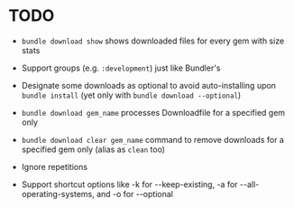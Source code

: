 # TODO

- `bundle download show` shows downloaded files for every gem with size stats

- Support groups (e.g. `:development`) just like Bundler's
- Designate some downloads as optional to avoid auto-installing upon `bundle install` (yet only with `bundle download --optional`)
- `bundle download gem_name` processes Downloadfile for a specified gem only
- `bundle download clear gem_name` command to remove downloads for a specified gem only (alias as `clean` too)
- Ignore repetitions
- Support shortcut options like -k for --keep-existing, -a for --all-operating-systems, and -o for --optional
